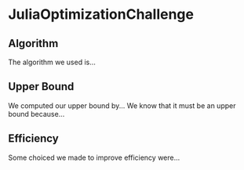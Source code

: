 # JuliaOptimizationChallenge


## Algorithm

The algorithm we used is...

## Upper Bound

We computed our upper bound by... We know that it must be an upper bound because...
<!-- Essentially added the fastest streets until the total sum of the durations is greater than the total_duration times the number of cars-->

## Efficiency

Some choiced we made to improve efficiency were...
